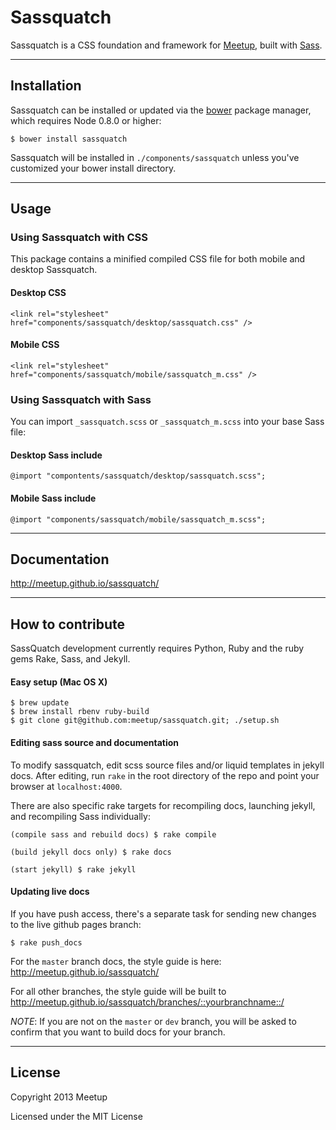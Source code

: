 # Sassquatch
Sassquatch is a CSS foundation and framework for [Meetup](http://www.meetup.com), built with [Sass](http://sass-lang.com/).


- - -

## Installation

Sassquatch can be installed or updated via the [bower](https://github.com/twitter/bower) package manager, which requires Node 0.8.0 or higher:

	$ bower install sassquatch

Sassquatch will be installed in `./components/sassquatch` unless you've customized your bower install directory.

- - -

## Usage

### Using Sassquatch with CSS

This package contains a minified compiled CSS file for both mobile and desktop Sassquatch.

#### Desktop CSS

    <link rel="stylesheet" href="components/sassquatch/desktop/sassquatch.css" />

#### Mobile CSS

    <link rel="stylesheet" href="components/sassquatch/mobile/sassquatch_m.css" />


### Using Sassquatch with Sass

You can import `_sassquatch.scss` or `_sassquatch_m.scss` into your base Sass file:
	
#### Desktop Sass include

	@import "compontents/sassquatch/desktop/sassquatch.scss";	
	
#### Mobile Sass include

	@import "components/sassquatch/mobile/sassquatch_m.scss";

- - -

## Documentation

http://meetup.github.io/sassquatch/

- - -

## How to contribute
SassQuatch development currently requires Python, Ruby and the ruby gems Rake, Sass, and Jekyll.

#### Easy setup (Mac OS X)

```
$ brew update
$ brew install rbenv ruby-build
$ git clone git@github.com:meetup/sassquatch.git; ./setup.sh
```

#### Editing sass source and documentation
To modify sassquatch, edit scss source files and/or liquid templates in jekyll docs.
After editing, run `rake` in the root directory of the repo and point your browser at `localhost:4000`.

There are also specific rake targets for recompiling docs, launching jekyll, and recompiling Sass individually:

	(compile sass and rebuild docs) $ rake compile

	(build jekyll docs only) $ rake docs

	(start jekyll) $ rake jekyll


#### Updating live docs
If you have push access, there's a separate task for sending new changes to the live github pages branch:

	$ rake push_docs

For the `master` branch docs, the style guide is here: http://meetup.github.io/sassquatch/

For all other branches, the style guide will be built to http://meetup.github.io/sassquatch/branches/::yourbranchname::/

_NOTE_: If you are not on the `master` or `dev` branch, you will be asked to confirm that you want to build docs for your branch.
- - -


## License

Copyright 2013 Meetup

Licensed under the MIT License
